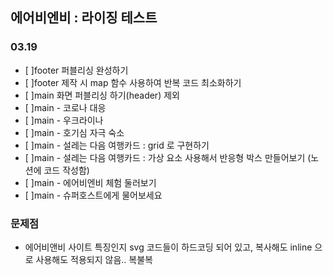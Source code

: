 ## 에어비엔비 : 라이징 테스트

### 03.19
- [ ]footer 퍼블리싱 완성하기
- [ ]footer 제작 시 map 함수 사용하여 반복 코드 최소화하기
- [ ]main 화면 퍼블리싱 하기(header) 제외
- [ ]main - 코로나 대응
- [ ]main - 우크라이나
- [ ]main - 호기심 자극 숙소
- [ ]main - 설레는 다음 여행카드 : grid 로 구현하기
- [ ]main - 설레는 다음 여행카드 : 가상 요소 사용해서 반응형 박스 만들어보기 (노션에 코드 작성함)
- [ ]main - 에어비엔비 체험 둘러보기
- [ ]main - 슈퍼호스트에게 물어보세요

### 문제점
 - 에어비앤비 사이트 특징인지 svg 코드들이 하드코딩 되어 있고, 복사해도 inline 으로 사용해도 적용되지 않음.. 복불복

